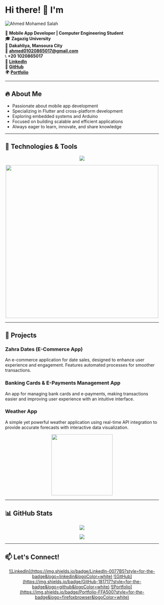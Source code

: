 # Hi there! 👋  I'm 
<img src="https://readme-typing-svg.herokuapp.com?font=Fira+Code&size=24&pause=1000&color=F78C6C&center=false&vCenter=true&width=500&lines=Ahmed+Mohamed+Salah" alt=" Ahmed Mohamed Salah " />

🚀 **Mobile App Developer | Computer Engineering Student**  
🎓 **Zagazig University**  
📍 **Dakahliya, Mansoura City**  
📧 **ahmed01020865017@gmail.com**  
📞 **+20 1020865017**  
🔗 **[LinkedIn](https://www.linkedin.com/in/ahmed-salah-519170220/)**  
🐙 **[GitHub](https://github.com/ahmedsalah-26)**  
🌍 **[Portfolio](https://ahmedsalah-26.github.io/)**  

---

## 🔥 About Me  
- Passionate about mobile app development  
- Specializing in Flutter and cross-platform development  
- Exploring embedded systems and Arduino  
- Focused on building scalable and efficient applications  
- Always eager to learn, innovate, and share knowledge  

---

## 🚀 Technologies & Tools  
<p align="center">
  <img src="https://skillicons.dev/icons?i=dart,flutter,androidstudio,git,github,vscode,arduino,firebase,mysql" />
</p>

<p align="center">
  <img src="https://media.giphy.com/media/v1.Y2lkPTc5MGI3NjExejF6anYyOWxpcjJqazZhZ3Y2ZXEwY3ptY3VtdGowZDhoemFpdThlZiZlcD12MV9naWZzX3NlYXJjaCZjdD1n/2IudUHdI075HL02Pkk/giphy.gif" width="500">
</p>

---

## 📂 Projects  
### Zahra Dates (E-Commerce App)  
An e-commerce application for date sales, designed to enhance user experience and engagement. Features automated processes for smoother transactions.  

### Banking Cards & E-Payments Management App  
An app for managing bank cards and e-payments, making transactions easier and improving user experience with an intuitive interface.  

### Weather App  
A simple yet powerful weather application using real-time API integration to provide accurate forecasts with interactive data visualization.  

<p align="center">
  <img src="https://media.giphy.com/media/llarwdtFqG63IlqUR1/giphy.gif?cid=ecf05e47abtn8ypej065yodl9ivc0d51l4p092j93w4m7n78&ep=v1_gifs_search&rid=giphy.gif&ct=g" width="200">
</p>

---

## 📊 GitHub Stats  
<p align="center">
  <img src="https://github-readme-streak-stats.herokuapp.com/?user=ahmedsalah-26&theme=tokyonight" />
</p>

<p align="center">
  <img src="https://github-readme-stats.vercel.app/api/top-langs/?username=ahmedsalah-26&layout=compact&theme=tokyonight" />
</p>

---

## 📫 Let's Connect!  
<p align="center">
  <a href="https://www.linkedin.com/in/ahmed-salah-519170220/">![LinkedIn](https://img.shields.io/badge/LinkedIn-0077B5?style=for-the-badge&logo=linkedin&logoColor=white)</a>
  <a href="https://github.com/ahmedsalah-26">![GitHub](https://img.shields.io/badge/GitHub-181717?style=for-the-badge&logo=github&logoColor=white)</a>
  <a href="https://ahmedsalah-26.github.io/">![Portfolio](https://img.shields.io/badge/Portfolio-FFA500?style=for-the-badge&logo=firefoxbrowser&logoColor=white)</a>
</p>
